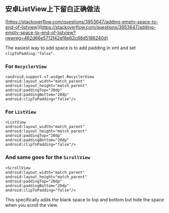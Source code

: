 ## 安卓ListView上下留白正确做法

[https://stackoverflow.com/questions/3953647/adding-empty-space-to-end-of-listview](https://stackoverflow.com/questions/3953647/adding-empty-space-to-end-of-listview?newreg=462d66e5712f42ef8e62c88d5186240d)

The easiest way to add space is to add padding in xml and set `clipToPadding:"false"`.

### For `RecyclerView`

```
<android.support.v7.widget.RecyclerView
android:layout_width="match_parent"
android:layout_height="match_parent"
android:paddingTop="20dp"
android:paddingBottom="20dp"
android:clipToPadding="false"/>
```

### For `ListView`

```
<ListView
android:layout_width="match_parent"
android:layout_height="match_parent"
android:paddingTop="20dp"
android:paddingBottom="20dp"
android:clipToPadding="false"/>
```

### And same goes for the `ScrollView`

```
<ScrollView
android:layout_width="match_parent"
android:layout_height="match_parent"
android:paddingTop="20dp"
android:paddingBottom="20dp"
android:clipToPadding="false"/>
```

This specifically adds the blank space to top and bottom but hide the space when you scroll the view.
